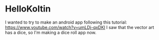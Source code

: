 # HelloKoltin
I wanted to try to make an android app following this tutorial: https://www.youtube.com/watch?v=umLDj-qxDKI
I saw that the vector art has a dice, so I'm making a dice roll app now.
